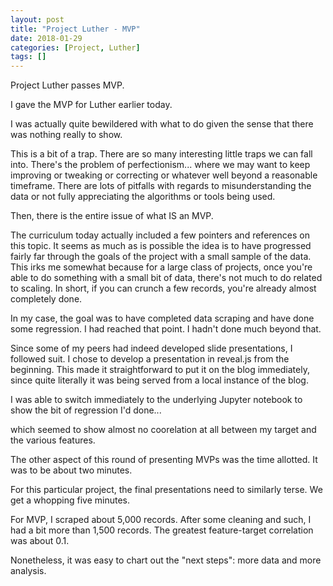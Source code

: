 ```yaml
---
layout: post
title: "Project Luther - MVP"
date: 2018-01-29
categories: [Project, Luther]
tags: []
---
```


Project Luther passes MVP.

I gave the MVP for Luther earlier today.

I was actually quite bewildered with what to do given the sense that there was nothing really to show.

This is a bit of a trap.  There are so many interesting little traps we can fall into.
There's the problem of perfectionism... where we may want to keep improving or tweaking or correcting
or whatever well beyond a reasonable timeframe.  There are lots of pitfalls with regards to misunderstanding
the data or not fully appreciating the algorithms or tools being used.

Then, there is the entire issue of what IS an MVP.

The curriculum today actually included a few pointers and references on this topic.  It seems as much as
is possible the idea is to have progressed fairly far through the goals of the project with a small sample
of the data.  This irks me somewhat because for a large class of projects, once you're able to do something
with a small bit of data, there's not much to do related to scaling.  In short, if you can crunch a few
records, you're already almost completely done.

In my case, the goal was to have completed data scraping and have done some regression.  I had reached that
point.  I hadn't done much beyond that.

Since some of my peers had indeed developed slide presentations, I followed suit.  I chose to develop a
presentation in reveal.js from the beginning.  This made it straightforward to put it on the blog immediately,
since quite literally it was being served from a local instance of the blog.

I was able to switch immediately to the underlying Jupyter notebook to show the bit of regression I'd done...

which seemed to show almost no coorelation at all between my target and the various features.

The other aspect of this round of presenting MVPs was the time allotted.  It was to be about two minutes.

For this particular project, the final presentations need to similarly terse.  We get a whopping five minutes.

For MVP, I scraped about 5,000 records.  After some cleaning and such, I had a bit more than 1,500 records.
The greatest feature-target correlation was about 0.1.

Nonetheless, it was easy to chart out the "next steps": more data and more analysis.

